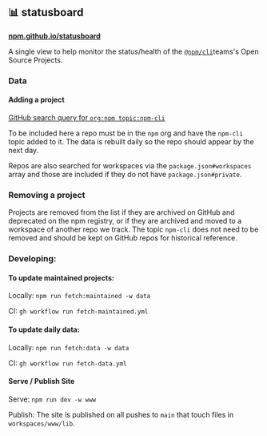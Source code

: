## 📊 statusboard

[**npm.github.io/statusboard**](https://npm.github.io/statusboard/)

A single view to help monitor the status/health of the [`@npm/cli`](https://github.com/orgs/npm/teams/cli)teams's Open Source Projects.

### Data

#### Adding a project

[GitHub search query for `org:npm topic:npm-cli`](https://github.com/search?q=org%3Anpm+topic%3Anpm-cli&type=repositories)

To be included here a repo must be in the `npm` org and have the `npm-cli` topic added to it. The data is rebuilt daily so the repo should appear by the next day.

Repos are also searched for workspaces via the `package.json#workspaces` array and those are included if they do not have `package.json#private`.

### Removing a project

Projects are removed from the list if they are archived on GitHub and deprecated on the npm registry, or if they are archived and moved to a workspace of another repo we track. The topic `npm-cli` does not need to be removed and should be kept on GitHub repos for historical reference.

### Developing:

#### To update maintained projects:

Locally: `npm run fetch:maintained -w data`

CI: `gh workflow run fetch-maintained.yml`

#### To update daily data:

Locally: `npm run fetch:data -w data`

CI: `gh workflow run fetch-data.yml`

#### Serve / Publish Site

Serve: `npm run dev -w www`

Publish: The site is published on all pushes to `main` that touch files in `workspaces/www/lib`.
